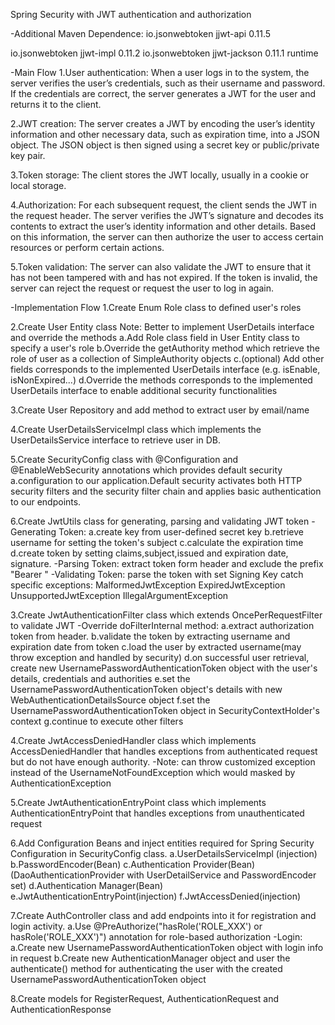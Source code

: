 Spring Security with JWT authentication and authorization

-Additional Maven Dependence:
<dependency>
    <groupId>io.jsonwebtoken</groupId>
    <artifactId>jjwt-api</artifactId>
    <version>0.11.5</version>
</dependency>

<dependency>
    <groupId>io.jsonwebtoken</groupId>
    <artifactId>jjwt-impl</artifactId>
    <version>0.11.2</version>
</dependency>

<dependency>
    <groupId>io.jsonwebtoken</groupId>
    <artifactId>jjwt-jackson</artifactId> <!-- or jjwt-gson if Gson is preferred -->
    <version>0.11.1</version>
    <scope>runtime</scope>
</dependency>

-Main Flow
1.User authentication: When a user logs in to the system, the server verifies the user’s credentials, such as their 
    username and password. If the credentials are correct, the server generates a JWT for the user and returns it to
    the client.

2.JWT creation: The server creates a JWT by encoding the user’s identity information and other necessary data, such as 
    expiration time, into a JSON object. The JSON object is then signed using a secret key or public/private key pair.

3.Token storage: The client stores the JWT locally, usually in a cookie or local storage.

4.Authorization: For each subsequent request, the client sends the JWT in the request header. The server verifies the 
    JWT’s signature and decodes its contents to extract the user’s identity information and other details. Based on 
    this information, the server can then authorize the user to access certain resources or perform certain actions.

5.Token validation: The server can also validate the JWT to ensure that it has not been tampered with and has not 
    expired. If the token is invalid, the server can reject the request or request the user to log in again.

-Implementation Flow
1.Create Enum Role class to defined user's roles

2.Create User Entity class
    Note: Better to implement UserDetails interface and override the methods
    a.Add Role class field in User Entity class to specify a user's role
    b.Override the getAuthority method which retrieve the role of user as a collection of SimpleAuthority objects
    c.(optional) Add other fields corresponds to the implemented UserDetails interface (e.g. isEnable, isNonExpired...)
    d.Override the methods corresponds to the implemented UserDetails interface to enable additional 
      security functionalities     

3.Create User Repository and add method to extract user by email/name

4.Create UserDetailsServiceImpl class which implements the UserDetailsService interface to retrieve user in DB.

5.Create SecurityConfig class with @Configuration and @EnableWebSecurity annotations which provides default security 
    a.configuration to our application.Default security activates both HTTP security filters and the security filter 
        chain and applies basic authentication to our endpoints.

6.Create JwtUtils class for generating, parsing and validating JWT token
    -Generating Token:
        a.create key from user-defined secret key
        b.retrieve username for setting the token's subject
        c.calculate the expiration time
        d.create token by setting claims,subject,issued and expiration date, signature.
    -Parsing Token:
        extract token form header and exclude the prefix "Bearer "
    -Validating Token:
        parse the token with set Signing Key
        catch specific exceptions:
                                MalformedJwtException
                                ExpiredJwtException
                                UnsupportedJwtException
                                IllegalArgumentException

3.Create JwtAuthenticationFilter class which extends OncePerRequestFilter to validate JWT
    -Override doFilterInternal method:
        a.extract authorization token from header.
        b.validate the token by extracting username and expiration date from token
        c.load the user by extracted username(may throw exception and handled by security)
        d.on successful user retrieval, create new UsernamePasswordAuthenticationToken object 
            with the user's details, credentials and authorities
        e.set the UsernamePasswordAuthenticationToken object's details with new WebAuthenticationDetailsSource object
        f.set the UsernamePasswordAuthenticationToken object in SecurityContextHolder's context
        g.continue to execute other filters

4.Create JwtAccessDeniedHandler class which implements AccessDeniedHandler that handles exceptions from authenticated 
    request but do not have enough authority. 
    -Note: can throw customized exception instead of the UsernameNotFoundException which would masked 
            by AuthenticationException

5.Create JwtAuthenticationEntryPoint class which implements AuthenticationEntryPoint that handles exceptions from 
    unauthenticated request

6.Add Configuration Beans and inject entities required for Spring Security Configuration in SecurityConfig class. 
    a.UserDetailsServiceImpl (injection)
    b.PasswordEncoder(Bean)
    c.Authentication Provider(Bean) (DaoAuthenticationProvider with UserDetailService and PasswordEncoder set)
    d.Authentication Manager(Bean)
    e.JwtAuthenticationEntryPoint(injection)
    f.JwtAccessDenied(injection)

7.Create AuthController class and add endpoints into it for registration and login activity.
    a.Use @PreAuthorize("hasRole('ROLE_XXX') or hasRole('ROLE_XXX')") annotation for role-based authorization
    -Login:
        a.Create new UsernamePasswordAuthenticationToken object with login info in request
        b.Create new AuthenticationManager object and user the authenticate() method for authenticating the user
          with the created UsernamePasswordAuthenticationToken object

8.Create models for RegisterRequest, AuthenticationRequest and AuthenticationResponse